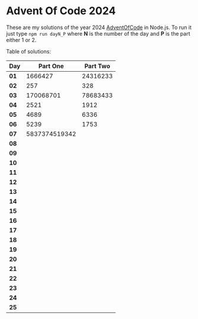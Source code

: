 # Advent Of Code 2024
These are my solutions of the year 2024 [AdventOfCode](https://adventofcode.com/2024) in Node.js.
To run it just type `npm run dayN_P` where **N** is the number of the day and **P** is the part either 1 or 2.

Table of solutions:

| Day    | Part One      | Part Two |
|--------|---------------|----------|
| **01** | 1666427       | 24316233 |
| **02** | 257           | 328      |
| **03** | 170068701     | 78683433 |
| **04** | 2521          | 1912     |
| **05** | 4689          | 6336     |
| **06** | 5239          | 1753     |
| **07** | 5837374519342 |          |
| **08** |               |          |
| **09** |               |          |
| **10** |               |          |
| **11** |               |          |
| **12** |               |          |
| **13** |               |          |
| **14** |               |          |
| **15** |               |          |
| **16** |               |          |
| **17** |               |          |
| **18** |               |          |
| **19** |               |          |
| **20** |               |          |
| **21** |               |          |
| **22** |               |          |
| **23** |               |          |
| **24** |               |          |
| **25** |               |          |
